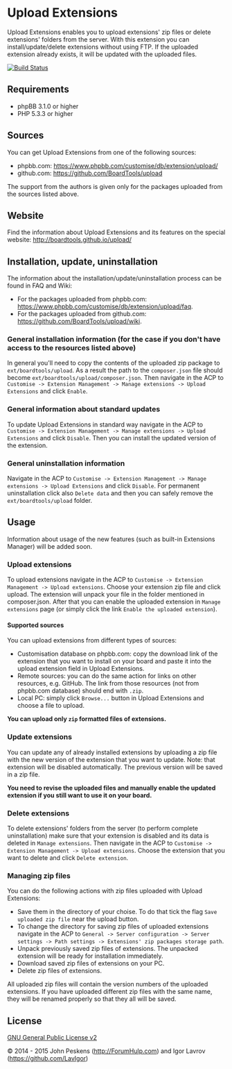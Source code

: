 Upload Extensions
=================
Upload Extensions enables you to upload extensions' zip files or delete extensions' folders from the server.
With this extension you can install/update/delete extensions without using FTP. If the uploaded extension already exists, it will be updated with the uploaded files.

[![Build Status](https://travis-ci.org/BoardTools/upload.svg?branch=master)](https://travis-ci.org/BoardTools/upload)

## Requirements
* phpBB 3.1.0 or higher
* PHP 5.3.3 or higher

## Sources
You can get Upload Extensions from one of the following sources:
* phpbb.com: https://www.phpbb.com/customise/db/extension/upload/
* github.com: https://github.com/BoardTools/upload

The support from the authors is given only for the packages uploaded from the sources listed above.

## Website
Find the information about Upload Extensions and its features on the special website:
http://boardtools.github.io/upload/

## Installation, update, uninstallation
The information about the installation/update/uninstallation process can be found in FAQ and Wiki:
* For the packages uploaded from phpbb.com: https://www.phpbb.com/customise/db/extension/upload/faq.
* For the packages uploaded from github.com: https://github.com/BoardTools/upload/wiki.

### General installation information (for the case if you don't have access to the resources listed above)
In general you'll need to copy the contents of the uploaded zip package to `ext/boardtools/upload`.
As a result the path to the `composer.json` file should become `ext/boardtools/upload/composer.json`.
Then navigate in the ACP to `Customise -> Extension Management -> Manage extensions -> Upload Extensions` and click `Enable`.

### General information about standard updates
To update Upload Extensions in standard way navigate in the ACP to `Customise -> Extension Management -> Manage extensions -> Upload Extensions` and click `Disable`.
Then you can install the updated version of the extension.

### General uninstallation information
Navigate in the ACP to `Customise -> Extension Management -> Manage extensions -> Upload Extensions` and click `Disable`.
For permanent uninstallation click also `Delete data` and then you can safely remove the `ext/boardtools/upload` folder.

## Usage

Information about usage of the new features (such as built-in Extensions Manager) will be added soon.

### Upload extensions
To upload extensions navigate in the ACP to `Customise -> Extension Management -> Upload extensions`.
Choose your extension zip file and click upload. The extension will unpack your file in the folder mentioned in composer.json. After that you can enable the uploaded extension in `Manage extensions` page (or simply click the link `Enable the uploaded extension`).

#### Supported sources
You can upload extensions from different types of sources:

* Customisation database on phpbb.com: copy the download link of the extension that you want to install on your board and paste it into the upload extension field in Upload Extensions.
* Remote sources: you can do the same action for links on other resources, e.g. GitHub. The link from those resources (not from phpbb.com database) should end with `.zip`.
* Local PC: simply click `Browse...` button in Upload Extensions and choose a file to upload.

**You can upload only `zip` formatted files of extensions.**

### Update extensions
You can update any of already installed extensions by uploading a zip file with the new version of the extension that you want to update.
Note: that extension will be disabled automatically. The previous version will be saved in a zip file.

**You need to revise the uploaded files and manually enable the updated extension if you still want to use it on your board.**

### Delete extensions
To delete extensions' folders from the server (to perform complete uninstallation) make sure that your extension is disabled and its data is deleted in `Manage extensions`.
Then navigate in the ACP to `Customise -> Extension Management -> Upload extensions`.
Choose the extension that you want to delete and click `Delete extension`.

### Managing zip files
You can do the following actions with zip files uploaded with Upload Extensions:

* Save them in the directory of your choise. To do that tick the flag `Save uploaded zip file` near the upload button.
* To change the directory for saving zip files of uploaded extensions navigate in the ACP to `General -> Server configuration -> Server settings -> Path settings -> Extensions' zip packages storage path`.
* Unpack previously saved zip files of extensions. The unpacked extension will be ready for installation immediately.
* Download saved zip files of extensions on your PC.
* Delete zip files of extensions.

All uploaded zip files will contain the version numbers of the uploaded extensions.
If you have uploaded different zip files with the same name, they will be renamed properly so that they all will be saved.

## License
[GNU General Public License v2](http://opensource.org/licenses/GPL-2.0)

© 2014 - 2015 John Peskens (http://ForumHulp.com) and Igor Lavrov (https://github.com/LavIgor)